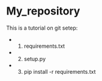 # My_repository
This is a tutorial on git 
setep:
- 1. requirements.txt
- 2. setup.py
- 3. pip install -r requirements.txt
